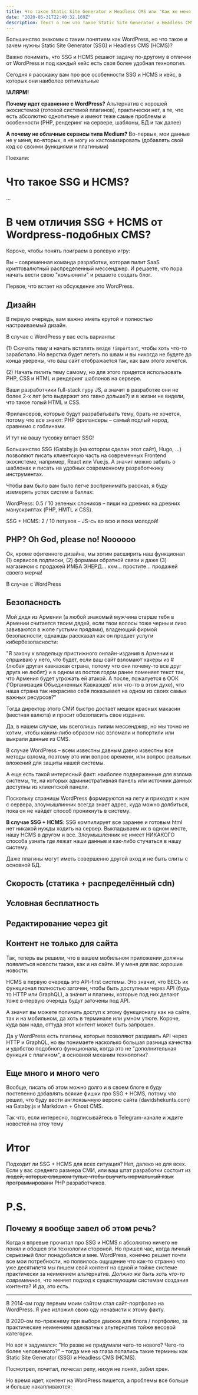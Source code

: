 ```yaml
---
title: Что такое Static Site Generator и Headless CMS или "Как же меня достал WordPress"
date: "2020-05-31T22:40:32.169Z"
description: Текст о том что такое Static Site Generator и Headless CMS и как ими пользоваться
---
```


Большинство знакомы с таким понятием как WordPress, но что такое и
зачем нужны Static Site Generator (SSG) и Headless CMS (HCMS)?


Важно понимать, что SSG и HCMS решают задачу по-другому в отличии от WordPress и под каждый кейс есть своя более удобная
технология.

Сегодня я расскажу вам про все особенности SSG и HCMS и кейс, в которых они наиболее оптимальные

**!АЛЯРМ!**

**Почему идет сравнение с WordPress?** Альтернатив с хорошей экосистемой (готовой системой плагинов), практически нет, а те, что есть
абсолютно однотипные и имеют теже самые проблемы и особенности (PHP, рендеринг на сервере, шаблоны, БД и так далее)

**А почему не облачные сервисы типа Medium?** Во-первых, мои данные не у меня, во-вторых, я не могу их кастомизировать (добавлять
свой код со своими функциями и плагиными)

Поехали:

# Что такое SSG и HCMS?

...

# В чем отличия SSG + HCMS от Wordpress-подобных CMS?

Короче, чтобы понять поиграем в ролевую игру:

Вы – современная команда разработки, которая пилит SaaS криптовалютный распределенный мессенджер. И решаете, что пора
начать вести свою "комьюнити" и решаете создать блог.

Первое, что встает на обсуждение это WordPress.

## Дизайн

 В первую очередь, вам важно иметь крутой и полностью настраиваемый дизайн.
 
 В случае с WordPress у вас есть варианты:
 
 (1) Скачать тему и начать всталять везде `!important`, чтобы хоть что-то заработало. Но верстка будет лететь по швам
 и вы никогда не будете до конца уверены, что ваш сайт отображается так, как вам этого хочется.
 
 (2) Начать пилить тему самому, но для этого придется использовать PHP, CSS и HTML и рендеринг шаблонов на сервере.
 
 Ваши разработчики full-stack гуру JS, а значит в разработке они не более 2-х лет (кто выдержит это гавно дольше?) и в
 жизни не видели, что такое голый HTML и CSS.
 
 Фрилансеров, которые будут разрабатывать тему, брать не хочется, потому что все знают: PHP фрилансеры – самый подлый
 народ, сравнимо с гоблинами.
 
 И тут на вашу тусовку влтает SSG!
 
 Большинство SSG (Gatsby.js (на котором сделан этот сайт), Hugo, ...) позволяют писать клиентскую часть на современных
 Frontend экосистеме, например, React или Vue.js. А значит можно забыть о шаблонах и писать на удобных современному 
 разработчкику инструментах.
 
 Чтобы вам было вам было легче воспринимать рассказ, я буду иземерять успех систем в баллах:
 
 WordPress: 0.5 / 10 зеленых слоников – пиши на древних на древних манускриптах (PHP, HMTL и CSS).
 
 SSG + HCMS: 2 / 10 петухов – JS-сь во всю и пока молодой!

## PHP? Oh God, please no! Noooooo

Ок, кроме офигенного дизайна, мы хотим расширить наш функционал (1) сервисов подписки, (2) формами обратной связи
и даже (3) магазином с продажей ИМБА ЭНЕРД... кхм... простите... продажей своего мерча!

В случае с WordPress 

## Безопасность

Мой дядя из Армении (а любой знакомый мужчина старше тебя в Армении считается твоим дядей, если твои волосы тоже черны
и лихо завиваются в жопе густыми прядями), владеющий фирмой безопасности, однажды рассказал как он продает услуги
кибербезопасности:

"Я захочу к владельцу пристижного онлайн-издания в Армении и спршиваю у него, что будет, если ваш сайт взломают хакеры из
\#{любая другая кавказкая страна, потому что они почему-то все друг друга не любят} и в одном из постов годом ранее
поменяет текст так, что Армения будет угрожать ей атакой. А после, пожалуется в ООК ('Организация Объединенных Кавказцев'
или что-то в этом духе), что наша страна так некрасиво себя показывает на одном из своих самых важных ресурсов?"

Тогда директор этого СМИ быстро достает мешок красных макасин (местная валюта) и просит обезопасить свое издание.

Да, в нашем случае, мы всеголишь пилим мессенджер, но мы точно не хотим, чтобы каким-либо образом нас взломали и попортили
или выкрали данные из CMS. 

В случае WordPress – всем известны давным давно известны все методы взлома, поэтому это или вопрос времени, или вопрос
реальных вложений для защиты нашей системы.

А еще есть такой интересный факт: наиболее подверженные для взлома системы, те, на которых административная панель или
источник данных доступны из клиентской панели.

Поскольку страницы WordPress формируются на лету и приходят к нам с сервера, злоумышлинник всегда знает адрес, куда можно
долбиться, пока он не найдет способ проникнуть в систему.

**В случае SSG + HCMS**: SSG компилирует все заранее и готовым html нет никакой нужды ходить на сервер. Выкладываем их
в одном месте, нашу HCMS в другом и все. Злоумышленник не имеет НИКАКОГО способа узнать где лежат наши данные и как-либо
стучаться в нашу систему.

Даже плагины могут иметь совершенно другой вход и не быть слиты с основной БД.

## Скорость (статика + распределённый cdn)



## Условная бесплатность



## Редактирование через git



## Контент не только для сайта

Так, теперь вы решили, что в вашем мобильном приложении должны появляться новости также, как и на сайте.
И у меня для вас хорошие новости:

HCMS в первую очередь это API-first системы. Это значит, что ВЕСЬ их функционал полностью заточен, чтобы быть доступным
через API (будь то HTTP или GraphQL), а значит и плагины, которые под них делают тоже в-первую очередь будут заточены
под API.

А значит вы можете поличить доступ к этому функционалу как на сайте, так и на мобильном, да хоть в терминале или умном утюге.
Короче, куда вам надо, оттуда этот контент может быть запрошен.

Да у WordPress есть плагины, которые позволяют раздавать API через HTTP и GraphQL, но вы понимаете насколько большая
разница качества и удобство подобного функционала, когда это не "дополнительная функция с плагином", а основной механим
технологии?

## Еще много и много чего

Вообще, писать об этом можно долго и в своем блоге я буду постепенно добавлять всякие фишки про SSG + HCMS, потому что
решил, что буду вести англоязычную версию сайта (davidshekunts.com) на Gatsby.js и Markdown + Ghost CMS.

Так что, если интересно, подписывайтесь в Telegram-канале и ждите новостей на этоу тему 

# Итог

Подходит ли SSG + HCMS для всех ситуация? Нет, далеко не для всех. Если у вас среднего размера СМИ, или ваш штат
разработки состоит из ~~людей, которые слишком тупые чтобы выучить нормальный язык программировани~~ PHP разработчиков.

# P.S.

## Почему я вообще завел об этом речь?

Когда я впревые прочитал про SSG и HCMS я абсолютно ничего не понял и обошел эти технологии стороной.
Но пришел час, когда личный серьезный блог понадобился и мне. WordPress, конечно решает почти все мои
потребности, но появилось ощущение что как-то странно что уже десятилетя мы пишем свой контент на одной
и тойже системе практически за неимением альтернатив. *Должно же быть хоть что-то современное*, что
меняет подход к существующим системам создания контента? И да, это есть.

___

В 2014-ом году первым моим сайтом стал сайт-портфолио на WordPress. Я уже изложил свою оду ненависти к этому факту.

В 2020-ом по-прежнему при выборе движка для блога / портфолио, за практические неимением адекватных альтернатив
тойже весовой категории.

Но вот я задумался: "Но разве не придумали чего-то нового? Чего-то более человечного?" – тогда мне на глаза попались такие термины
как Static Site Generator (SSG) и Headless CMS (HCMS).

Посмотрел, почитал, почесал репу, нихуя не понял, забил хрен.

Но время идет, контент на WordPress пишется, а проблемы все больше и больше накапливаются: